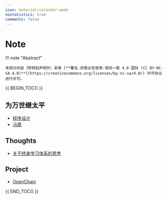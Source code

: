 ```yaml
---
icon: material/calendar-week
nostatistics: true
comments: false
---
```


# Note

!!! note "Abstract"

    本部分内容（除特别声明外）采用 [**署名-非商业性使用-保持一致 4.0 国际 (CC BY-NC-SA 4.0)**](https://creativecommons.org/licenses/by-nc-sa/4.0/) 许可协议进行许可。

{{ BEGIN_TOC() }}

## 为万世继太平
- [程序设计](../考试/程序设计/)
- [马原](../考试/马原/)

## Thoughts
- [关于终身学习体系的思考](../思考/关于终身学习体系的思考/)

## Project
- [OpenChain](../Project/OpenChain/)

{{ END_TOC() }}
